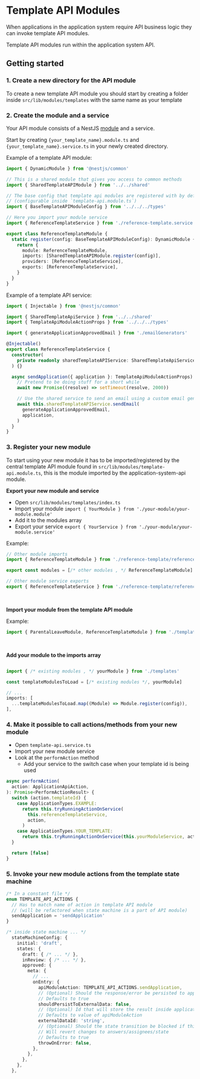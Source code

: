 # Template API Modules

When applications in the application system require API business logic they can invoke template API modules.

Template API modules run within the application system API.

## Getting started

### 1. Create a new directory for the API module

To create a new template API module you should start by creating a folder inside `src/lib/modules/templates` with the same name as your template

### 2. Create the module and a service

Your API module consists of a NestJS [module](https://docs.nestjs.com/modules) and a service.

Start by creating `{your_template_name}.module.ts` and `{your_template_name}.service.ts` in your newly created directory.

Example of a template API module:

```typescript
import { DynamicModule } from '@nestjs/common'

// This is a shared module that gives you access to common methods
import { SharedTemplateAPIModule } from '../../shared'

// The base config that template api modules are registered with by default
// (configurable inside `template-api.module.ts`)
import { BaseTemplateAPIModuleConfig } from '../../../types'

// Here you import your module service
import { ReferenceTemplateService } from './reference-template.service'

export class ReferenceTemplateModule {
  static register(config: BaseTemplateAPIModuleConfig): DynamicModule {
    return {
      module: ReferenceTemplateModule,
      imports: [SharedTemplateAPIModule.register(config)],
      providers: [ReferenceTemplateService],
      exports: [ReferenceTemplateService],
    }
  }
}
```

Example of a template API service:

```typescript
import { Injectable } from '@nestjs/common'

import { SharedTemplateApiService } from '../../shared'
import { TemplateApiModuleActionProps } from '../../../types'

import { generateApplicationApprovedEmail } from './emailGenerators'

@Injectable()
export class ReferenceTemplateService {
  constructor(
    private readonly sharedTemplateAPIService: SharedTemplateApiService,
  ) {}

  async sendApplication({ application }: TemplateApiModuleActionProps) {
    // Pretend to be doing stuff for a short while
    await new Promise((resolve) => setTimeout(resolve, 2000))

    // Use the shared service to send an email using a custom email generator
    await this.sharedTemplateAPIService.sendEmail(
      generateApplicationApprovedEmail,
      application,
    )
  }
}
```

### 3. Register your new module

To start using your new module it has to be imported/registered by the central template API module found in `src/lib/modules/template-api.module.ts`, this is the module imported by the application-system-api module.

**Export your new module and service**

- Open `src/lib/modules/templates/index.ts`
- Import your module `import { YourModule } from './your-module/your-module.module'`
- Add it to the modules array
- Export your service `export { YourService } from './your-module/your-module.service'`

Example:

```typescript
// Other module imports
import { ReferenceTemplateModule } from './reference-template/reference-template.module'

export const modules = [/* other modules , */ ReferenceTemplateModule]

// Other module service exports
export { ReferenceTemplateService } from './reference-template/reference-template.service'
```

<br/>

**Import your module from the template API module**

Example:

```typescript
import { ParentalLeaveModule, ReferenceTemplateModule } from './templates'
```

<br/>

**Add your module to the imports array**

```typescript

import { /* existing modules , */ yourModule } from './templates'

const templateModulesToLoad = [/* existing modules */, yourModule]

// ...
imports: [
  ...templateModulesToLoad.map((Module) => Module.register(config)),
],
```

### 4. Make it possible to call actions/methods from your new module

- Open `template-api.service.ts`
- Import your new module service
- Look at the `performAction` method
  - Add your service to the switch case when your template id is being used

```typescript
async performAction(
  action: ApplicationApiAction,
): Promise<PerformActionResult> {
  switch (action.templateId) {
    case ApplicationTypes.EXAMPLE:
      return this.tryRunningActionOnService(
        this.referenceTemplateService,
        action,
      )
    case ApplicationTypes.YOUR_TEMPLATE:
      return this.tryRunningActionOnService(this.yourModuleService, action)
  }

  return [false]
}
```

### 5. Invoke your new module actions from the template state machine

```typescript
/* In a constant file */
enum TEMPLATE_API_ACTIONS {
  // Has to match name of action in template API module
  // (will be refactored when state machine is a part of API module)
  sendApplication = 'sendApplication'
}

/* inside state machine ... */
  stateMachineConfig: {
    initial: 'draft',
    states: {
      draft: { /* ... */ },
      inReview: { /* ... */ },
      approved: {
        meta: {
          // ...
          onEntry: {
            apiModuleAction: TEMPLATE_API_ACTIONS.sendApplication,
            // (Optional) Should the response/error be persisted to application.externalData
            // Defaults to true
            shouldPersistToExternalData: false,
            // (Optional) Id that will store the result inside application.externalData
            // Defaults to value of apiModuleAction
            externalDataId: 'string',
            // (Optional) Should the state transition be blocked if this action errors out?
            // Will revert changes to answers/assignees/state
            // Defaults to true
            throwOnError: false,
          },
        },
      },
    },
  },
```
